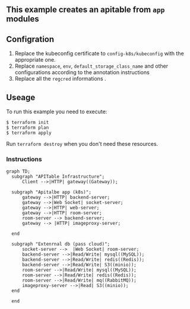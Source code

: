 ## This example creates an apitable from `app` modules

## Configration
1. Replace the kubeconfig certificate to `config-k8s/kubeconfig` with the appropriate one.
2. Replace `namespace`, `env`, `default_storage_class_name` and other configurations according to the annotation instructions
3. Replace all the `regcred` informations .

## Useage
To run this example you need to execute:
```
$ terraform init
$ terraform plan
$ terraform apply
```
Run `terraform destroy` when you don't need these resources.


### Instructions
```mermaid
graph TD;
  subgraph "APITable Infrastructure";
      Client -->|HTTP| gateway((Gateway));
      
  subgraph "Apitalbe app (k8s)";
      gateway -->|HTTP| backend-server;
      gateway -->|Web Socket| socket-server;
      gateway -->|HTTP| web-server;
      gateway -->|HTTP| room-server;
      room-server --> backend-server;
      gateway --> |HTTP| imageproxy-server;

  end    
      
  subgraph "Extenrnal db (pass cloud)";
      socket-server -->  |Web Socket| room-server;
      backend-server -->|Read/Write| mysql((MySQL));
      backend-server -->|Read/Write| redis((Redis));
      backend-server -->|Read/Write| S3((minio));
      room-server -->|Read/Write| mysql((MySQL));
      room-server -->|Read/Write| redis((Redis));
      room-server -->|Read/Write| mq((RabbitMQ));
      imageproxy-server -->|Read| S3((minio));
  end 

  end
```
